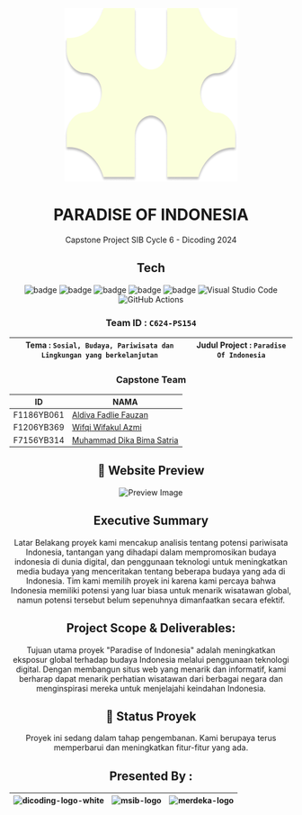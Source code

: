 <div align="center">

  <a href="https://paradise-of-indonesia.vercel.app/"><img src="./assets/img/logo-light.png" alt="icon" border="0"></a>

  
# PARADISE OF INDONESIA
Capstone Project SIB Cycle 6 - Dicoding 2024


## Tech

![badge](https://img.shields.io/badge/JavaScript-F7DF1E?style=for-the-badge&logo=javascript&logoColor=black)
![badge](https://img.shields.io/badge/HTML5-E34F26?style=for-the-badge&logo=html5&logoColor=white)
![badge](https://img.shields.io/badge/CSS3-1572B6?style=for-the-badge&logo=css3&logoColor=white)
![badge](https://img.shields.io/badge/Bootstrap-563D7C?style=for-the-badge&logo=bootstrap&logoColor=white)
![badge](https://img.shields.io/badge/Vercel-000000?style=for-the-badge&logo=vercel&logoColor=white)
![Visual Studio Code](https://img.shields.io/badge/Visual%20Studio%20Code-0078d7.svg?style=for-the-badge&logo=visual-studio-code&logoColor=white)
![GitHub Actions](https://img.shields.io/badge/github%20actions-%232671E5.svg?style=for-the-badge&logo=githubactions&logoColor=white)


### Team ID : `C624-PS154`

| Tema : `Sosial, Budaya, Pariwisata dan Lingkungan yang berkelanjutan` | Judul Project : `Paradise Of Indonesia` |
| ------------------------ | --------------------------------------- |

### Capstone Team

| ID          | NAMA                                                              |
| ----------- | ------------------------------------------------------------------|
| F1186YB061  | [Aldiva Fadlie Fauzan](https://github.com/aldivafzn)              |
| F1206YB369  | [Wifqi Wifakul Azmi](https://github.com/wifqiazmi)                |
| F7156YB314  | [Muhammad Dika Bima Satria](https://github.com/ChottaaBheem)      |


  ## :mag_right: Website Preview
<img src="./preview-image.png" alt="Preview Image"/>

## Executive Summary

Latar Belakang proyek kami mencakup analisis tentang potensi pariwisata Indonesia, tantangan yang dihadapi dalam mempromosikan budaya indonesia di dunia digital, dan penggunaan teknologi untuk meningkatkan media budaya yang menceritakan tentang beberapa budaya yang ada di Indonesia. Tim kami memilih proyek ini karena kami percaya bahwa Indonesia memiliki potensi yang luar biasa untuk menarik wisatawan global, namun potensi tersebut belum sepenuhnya dimanfaatkan secara efektif.


## Project Scope & Deliverables:

Tujuan utama proyek "Paradise of Indonesia" adalah meningkatkan eksposur global terhadap  budaya Indonesia melalui penggunaan teknologi digital. Dengan membangun situs web yang menarik dan informatif, kami berharap dapat menarik perhatian wisatawan dari berbagai negara dan menginspirasi mereka untuk menjelajahi keindahan Indonesia.

## 🚧 Status Proyek

Proyek ini sedang dalam tahap pengembanan. Kami berupaya terus memperbarui dan meningkatkan fitur-fitur yang ada.

## Presented By :

| <img src="https://i.ibb.co/xGPVFJD/dicoding-logo-white.png" height="50" alt="dicoding-logo-white" border="0"> | <img src="https://i.ibb.co/0j74xkz/msib-logo.png" height="150" alt="msib-logo" border="0"> | <img src="https://i.ibb.co/LRVcmvB/merdeka-logo.png" height="100" alt="merdeka-logo" border="0"> |
| ------------------------------------------------------------------------------------------------------------- | ------------------------------------------------------------------------------------------ | ------------------------------------------------------------------------------------------------ |

  </div>
